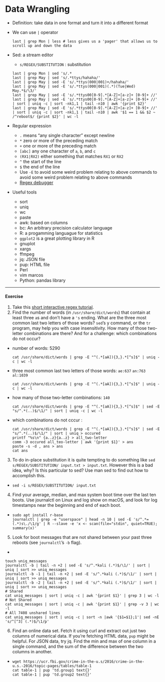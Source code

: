 # Data Wrangling
* Definition: take data in one format and turn it into a different format
* We can use `|` operator
    ```shell
    last | grep Mon | less # less gives us a 'pager' that allows us to scroll up and down the data
    ```
* Sed: a stream editor
    * `s/REGEX/SUBSTITUTION` : substitution
	```shell
	last | grep Mon | sed 's/.*
  last | grep May | sed 's/.*ttys/hahaha/'
  last | grep May | sed -E 's/.*ttys(000|001)+/hahaha/'
  last | grep May | sed -E 's/.*ttys(000|001)(.*)(Tue|Wed) May.*$/\3/'
  last | grep May | sed -E 's/.*ttys00[0-9].*[A-Z]+[a-z]+ [0-9]+ //'
  last | grep May | sed -E 's/.*ttys00[0-9].*[A-Z]+[a-z]+ [0-9]+ //' | sort | uniq -c | sort -nk1,1 | tail -n10 | awk '{print $2}'
  last | grep May | sed -E 's/.*ttys00[0-9].*[A-Z]+[a-z]+ [0-9]+ //' | sort | uniq -c | sort -nk1,1 | tail -n10 | awk '$1 == 1 && $2 ~ /^reboot$/ {print $2}' | wc -l
	```


* Regular expression
    * `.` means “any single character” except newline
    * `*` zero or more of the preceding match
    * `+` one or more of the preceding match
    * `[abc]` any one character of `a`, `b`, and `c`
    * `(RX1|RX2)` either something that matches `RX1` or `RX2`
    * `^` the start of the line
    * `$` the end of the line
    * Use `-E` to avoid some weird problem relating to above commands to avoid some weird problem relating to above commands
    * [Regex debugger](https://regex101.com)
* Useful tools
	* sort
	* uniq
	* wc
	* paste
	* awk: based on columns
	* bc: An arbitrary precision calculator language
	* R: a progamming languague for statistics
  * `ggplot2` is a great plotting library in R
  * gnuplot
  * xargs
  * ffmpeg
  * jq: JSON file
  * pup: HTML file
  * Perl
  * vim marcos
  * Python: pandas library
---
#### Exercise
1. Take this [short interactive regex tutorial](https://missing.csail.mit.edu/2020/data-wrangling/).
2. Find the number of words (in `/usr/share/dict/words`) that contain at least three `a`s and don’t have a `'s` ending. What are the three most common last two letters of those words? `sed`’s y command, or the `tr` program, may help you with case insensitivity. How many of those two-letter combinations are there? And for a challenge: which combinations do not occur?
  * number of words: 5290
      ```shell
      cat /usr/share/dict/words | grep -E "^(.*[aA]){3,}.*[^s]$" | uniq -c | wc -l
      ```
  * three most common last two letters of those words: `ae:637` `an:763` `al:1039`
      ```shell
      cat /usr/share/dict/words | grep -E "^(.*[aA]){3,}.*[^s]$" | uniq -c | wc -l
      ```
  * how many of those two-letter combinations: `140`
      ```shell
      cat /usr/share/dict/words | grep -E "^(.*[aA]){3,}.*[^s]$" | sed -E "s/^.*(..)$/\1/" | sort | uniq -c | wc -l
      ```
  * which combinations do not cccur :
      ```shell
      cat /usr/share/dict/words | grep -E "^(.*[aA]){3,}.*[^s]$" | sed -E "s/^.*(..)$/\1/" | sort | uniq > occured
      printf "%s\n" {a..z}{a..z} > all_two-letter
      comm -3 occured all_teo-letter | awk '{print $1}' > ans
      paste -s -d , ans > ans
      cat ans
      ```
3. To do in-place substitution it is quite tempting to do something like `sed s/REGEX/SUBSTITUTION/ input.txt > input.txt`. However this is a bad idea, why? Is this particular to sed? Use man sed to find out how to accomplish this.
  * `sed -i s/REGEX/SUBSTITUTION/ input.txt`
4. Find your average, median, and max system boot time over the last ten boots. Use journalctl on Linux and log show on macOS, and look for log timestamps near the beginning and end of each boot.
  * 
      ```shell
      sudo apt install r-base
      journalctl | grep -e "userspace" | head -n 10 | sed -E 's/^.*= (.*)s\./\1/g' | R --slave -e 'x <- scan(file="stdin", quiet=TRUE); summary(x)'
      ```
5. Look for boot messages that are not shared between your past three reboots (see `journalctl`’s `-b` flag).
  * 
  ```shell
  touch uniq_messages
  journalctl -b | tail -n +2 | sed -E 's/^.*kali (.*)$/\1/' | sort | uniq | sort >> uniq_messages
  journalctl -b -1 | tail -n +2 | sed -E 's/^.*kali (.*)$/\1/' | sort | uniq | sort >> uniq_messages
  journalctl -b -2 | tail -n +2 | sed -E 's/^.*kali (.*)$/\1/' | sort | uniq | sort >> uniq_messages
  # Shared
  cat uniq_messages | sort | uniq -c | awk '{print $1}' | grep 3 | wc -l
  # Not Shared
  cat uniq_messages | sort | uniq -c | awk '{print $1}' | grep -v 3 | wc -l
  # All 7408 unshared lines
  cat uniq_messages | sort | uniq -c | sort -n |awk '{$1=$1};1'| sed -nE 's/^[^3] (.*)$/\1/p'
 ```
6. Find an online data set. Fetch it using curl and extract out just two columns of numerical data. If you’re fetching HTML data, `pup` might be helpful. For JSON data, try jq. Find the min and max of one column in a single command, and the sum of the difference between the two columns in another.
  * 
      ```shell
      wget https://ucr.fbi.gov/crime-in-the-u.s/2016/crime-in-the-u.s.-2016/topic-pages/tables/table-1
      cat table-1 | pup 'td.group1 text{}'
      cat table-1 | pup 'td.group2 text{}'
      ```
